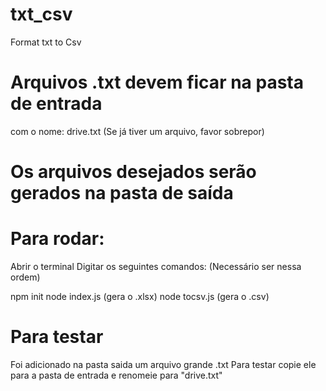 # txt_csv
Format txt to Csv

# Arquivos .txt devem ficar na pasta de entrada
com o nome: drive.txt (Se já tiver um arquivo, favor sobrepor)

# Os arquivos desejados serão gerados na pasta de saída


# Para rodar: 

Abrir o terminal
Digitar os seguintes comandos:
(Necessário ser nessa ordem)

npm init
node index.js (gera o .xlsx)
node tocsv.js (gera o .csv)

# Para testar
Foi adicionado na pasta saida um arquivo grande .txt
Para testar copie ele para a pasta de entrada e renomeie para "drive.txt"
